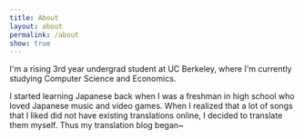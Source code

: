 ```yaml
---
title: About
layout: about
permalink: /about
show: true
---
```

I'm a rising 3rd year undergrad student at UC Berkeley, where I'm currently studying Computer Science and Economics.

I started learning Japanese back when I was a freshman in high school who loved Japanese music and video games. When I realized that a lot of songs that I liked did not have existing translations online, I decided to translate them myself. Thus my translation blog began~